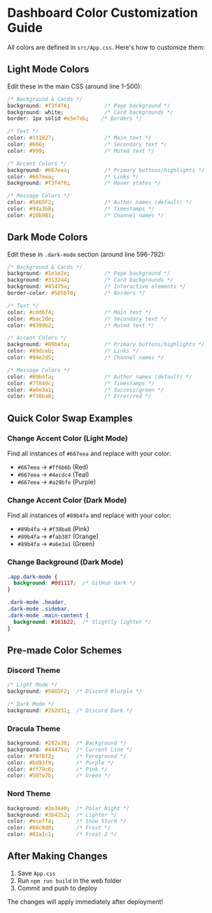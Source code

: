 # Dashboard Color Customization Guide

All colors are defined in `src/App.css`. Here's how to customize them:

## Light Mode Colors

Edit these in the main CSS (around line 1-500):

```css
/* Background & Cards */
background: #f3f4f6;           /* Page background */
background: white;             /* Card backgrounds */
border: 1px solid #e5e7eb;    /* Borders */

/* Text */
color: #111827;                /* Main text */
color: #666;                   /* Secondary text */
color: #999;                   /* Muted text */

/* Accent Colors */
background: #667eea;           /* Primary buttons/highlights */
color: #667eea;                /* Links */
background: #f3f4f6;           /* Hover states */

/* Message Colors */
color: #5865F2;                /* Author names (default) */
color: #94a3b8;                /* Timestamps */
color: #10b981;                /* Channel names */
```

## Dark Mode Colors

Edit these in `.dark-mode` section (around line 596-792):

```css
/* Background & Cards */
background: #1e1e2e;           /* Page background */
background: #313244;           /* Card backgrounds */
background: #45475a;           /* Interactive elements */
border-color: #585b70;         /* Borders */

/* Text */
color: #cdd6f4;                /* Main text */
color: #bac2de;                /* Secondary text */
color: #9399b2;                /* Muted text */

/* Accent Colors */
background: #89b4fa;           /* Primary buttons/highlights */
color: #89dceb;                /* Links */
color: #94e2d5;                /* Channel names */

/* Message Colors */
color: #89b4fa;                /* Author names (default) */
color: #7f849c;                /* Timestamps */
color: #a6e3a1;                /* Success/green */
color: #f38ba8;                /* Error/red */
```

## Quick Color Swap Examples

### Change Accent Color (Light Mode)
Find all instances of `#667eea` and replace with your color:
- `#667eea` → `#ff6b6b` (Red)
- `#667eea` → `#4ecdc4` (Teal)
- `#667eea` → `#a29bfe` (Purple)

### Change Accent Color (Dark Mode)
Find all instances of `#89b4fa` and replace with your color:
- `#89b4fa` → `#f38ba8` (Pink)
- `#89b4fa` → `#fab387` (Orange)
- `#89b4fa` → `#a6e3a1` (Green)

### Change Background (Dark Mode)
```css
.app.dark-mode {
  background: #0d1117;  /* GitHub dark */
}

.dark-mode .header,
.dark-mode .sidebar,
.dark-mode .main-content {
  background: #161b22;  /* Slightly lighter */
}
```

## Pre-made Color Schemes

### Discord Theme
```css
/* Light Mode */
background: #5865F2;  /* Discord Blurple */

/* Dark Mode */
background: #2b2d31;  /* Discord Dark */
```

### Dracula Theme
```css
background: #282a36;  /* Background */
background: #44475a;  /* Current Line */
color: #f8f8f2;       /* Foreground */
color: #bd93f9;       /* Purple */
color: #ff79c6;       /* Pink */
color: #50fa7b;       /* Green */
```

### Nord Theme
```css
background: #2e3440;  /* Polar Night */
background: #3b4252;  /* Lighter */
color: #eceff4;       /* Snow Storm */
color: #88c0d0;       /* Frost */
color: #81a1c1;       /* Frost 2 */
```

## After Making Changes

1. Save `App.css`
2. Run `npm run build` in the web folder
3. Commit and push to deploy

The changes will apply immediately after deployment!
